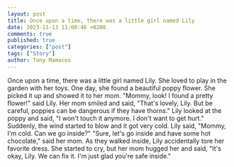 ```yaml
---
layout: post
title: Once upon a time, there was a little girl named Lily
date: 2023-11-13 11:00:46 +0200
comments: true
published: true
categories: ["post"]
tags: ["Story"]
author: Tony Mamacos
---
```

Once upon a time, there was a little girl named Lily. She loved to play in the garden with her toys. One day, she found a beautiful poppy flower. She picked it up and showed it to her mom.
"Mommy, look! I found a pretty flower!" said Lily.
Her mom smiled and said, "That's lovely, Lily. But be careful, poppies can be dangerous if they have thorns."
Lily looked at the poppy and said, "I won't touch it anymore. I don't want to get hurt."
Suddenly, the wind started to blow and it got very cold. Lily said, "Mommy, I'm cold. Can we go inside?"
"Sure, let's go inside and have some hot chocolate," said her mom.
As they walked inside, Lily accidentally tore her favorite dress. She started to cry, but her mom hugged her and said, "It's okay, Lily. We can fix it. I'm just glad you're safe inside."
